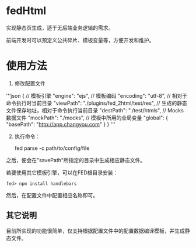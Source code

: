 fedHtml
==========
实现静态页生成，适于无后端业务逻辑的需求。

前端开发时可以预定义公共碎片、模板变量等，方便开发和维护。

# 使用方法

1. 修改配置文件

'''json
	{
		// 模板引擎
		"engine": "ejs",
		// 模板编码
		"encoding": "utf-8",
		// 相对于命令执行时当前目录
		"viewPath": "./plugins/fed_2html/test/res",
		// 生成的静态文件保存地址，相对于命令执行当前目录
		"destPath": "./test/htmls",
		// Mocks 数据文件
		"mockPath": "./mocks",
		// 模板中所用的全局变量
		"global": {
			"basePath": "http://app.changyou.com"
		}
	}
'''

2. 执行命令：

	fed parse -c path/to/config/file

之后，便会在"savePath"所指定的目录中生成相应静态文件。

若要使用其它模板引擎，可以在FED根目录安装：

	fed> npm install handlebars

然后，在配置文件中配置相应名称即可。

## 其它说明

目前所实现的功能很简单，仅支持根据配置文件中的配置数据编译模板，并生成静态文件。